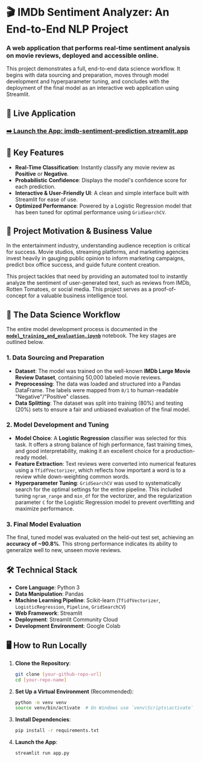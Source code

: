 # 🎬 IMDb Sentiment Analyzer: An End-to-End NLP Project

### A web application that performs real-time sentiment analysis on movie reviews, deployed and accessible online.

This project demonstrates a full, end-to-end data science workflow. It begins with data sourcing and preparation, moves through model development and hyperparameter tuning, and concludes with the deployment of the final model as an interactive web application using Streamlit.

## 🚀 Live Application

### **[➡️ Launch the App: imdb-sentiment-prediction.streamlit.app](https://imdb-sentiment-prediction.streamlit.app)**

## 🌟 Key Features

-   **Real-Time Classification**: Instantly classify any movie review as **Positive** or **Negative**.
-   **Probabilistic Confidence**: Displays the model's confidence score for each prediction.
-   **Interactive & User-Friendly UI**: A clean and simple interface built with Streamlit for ease of use.
-   **Optimized Performance**: Powered by a Logistic Regression model that has been tuned for optimal performance using `GridSearchCV`.

## 🎯 Project Motivation & Business Value

In the entertainment industry, understanding audience reception is critical for success. Movie studios, streaming platforms, and marketing agencies invest heavily in gauging public opinion to inform marketing campaigns, predict box office success, and guide future content creation.

This project tackles that need by providing an automated tool to instantly analyze the sentiment of user-generated text, such as reviews from IMDb, Rotten Tomatoes, or social media. This project serves as a proof-of-concept for a valuable business intelligence tool.

## 🧠 The Data Science Workflow

The entire model development process is documented in the [**`model_training_and_evaluation.ipynb`**](model_training_and_evaluation.ipynb) notebook. The key stages are outlined below.

### 1. Data Sourcing and Preparation
-   **Dataset**: The model was trained on the well-known **IMDb Large Movie Review Dataset**, containing 50,000 labeled movie reviews.
-   **Preprocessing**: The data was loaded and structured into a Pandas DataFrame. The labels were mapped from `0/1` to human-readable "Negative"/"Positive" classes.
-   **Data Splitting**: The dataset was split into training (80%) and testing (20%) sets to ensure a fair and unbiased evaluation of the final model.

### 2. Model Development and Tuning
-   **Model Choice**: A **Logistic Regression** classifier was selected for this task. It offers a strong balance of high performance, fast training times, and good interpretability, making it an excellent choice for a production-ready model.
-   **Feature Extraction**: Text reviews were converted into numerical features using a `TfidfVectorizer`, which reflects how important a word is to a review while down-weighting common words.
-   **Hyperparameter Tuning**: `GridSearchCV` was used to systematically search for the optimal settings for the entire pipeline. This included tuning `ngram_range` and `min_df` for the vectorizer, and the regularization parameter `C` for the Logistic Regression model to prevent overfitting and maximize performance.

### 3. Final Model Evaluation
The final, tuned model was evaluated on the held-out test set, achieving an **accuracy of ~90.8%**. This strong performance indicates its ability to generalize well to new, unseen movie reviews.

## 🛠️ Technical Stack

-   **Core Language**: Python 3
-   **Data Manipulation**: Pandas
-   **Machine Learning Pipeline**: Scikit-learn (`TfidfVectorizer`, `LogisticRegression`, `Pipeline`, `GridSearchCV`)
-   **Web Framework**: Streamlit
-   **Deployment**: Streamlit Community Cloud
-   **Development Environment**: Google Colab

## 🖥️ How to Run Locally

1.  **Clone the Repository**:
    ```bash
    git clone [your-github-repo-url]
    cd [your-repo-name]
    ```

2.  **Set Up a Virtual Environment** (Recommended):
    ```bash
    python -m venv venv
    source venv/bin/activate  # On Windows use `venv\Scripts\activate`
    ```

3.  **Install Dependencies**:
    ```bash
    pip install -r requirements.txt
    ```

4.  **Launch the App**:
    ```bash
    streamlit run app.py
    ```
